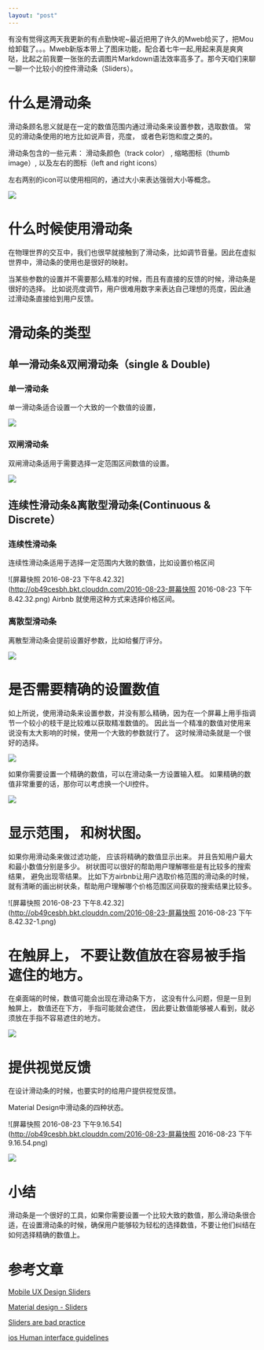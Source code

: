 ```yaml
---
layout: "post"
---
```


有没有觉得这两天我更新的有点勤快呢~最近把用了许久的Mweb给买了，把Mou给卸载了。。。Mweb新版本带上了图床功能，配合着七牛一起,用起来真是爽爽哒，比起之前我要一张张的去调图片Markdown语法效率高多了。那今天咱们来聊一聊一个比较小的控件滑动条（Sliders）。


# 什么是滑动条

滑动条顾名思义就是在一定的数值范围内通过滑动条来设置参数，选取数值。 
常见的滑动条使用的地方比如说声音，亮度， 或者色彩饱和度之类的。 

滑动条包含的一些元素： 滑动条颜色（track color） , 缩略图标（thumb image）, 以及左右的图标（left and right icons）

左右两别的icon可以使用相同的，通过大小来表达强弱大小等概念。 

![](http://ob49cesbh.bkt.clouddn.com/2016-08-23-14719548789029.jpg)



# 什么时候使用滑动条

在物理世界的交互中，我们也很早就接触到了滑动条，比如调节音量。因此在虚拟世界中，滑动条的使用也是很好的映射。

当某些参数的设置并不需要那么精准的时候，而且有直接的反馈的时候，滑动条是很好的选择。 比如说亮度调节，用户很难用数字来表达自己理想的亮度，因此通过滑动条直接给到用户反馈。 


# 滑动条的类型

## 单一滑动条&双闸滑动条（single & Double) 

### 单一滑动条

单一滑动条适合设置一个大致的一个数值的设置， 

![](http://ob49cesbh.bkt.clouddn.com/2016-08-23-14719555565664.jpg)

### 双闸滑动条

双闸滑动条适用于需要选择一定范围区间数值的设置。 


![](http://ob49cesbh.bkt.clouddn.com/2016-08-23-14719556417042.jpg)


## 连续性滑动条&离散型滑动条(Continuous & Discrete）

### 连续性滑动条

连续性滑动条适用于选择一定范围内大致的数值，比如设置价格区间

![屏幕快照 2016-08-23 下午8.42.32](http://ob49cesbh.bkt.clouddn.com/2016-08-23-屏幕快照 2016-08-23 下午8.42.32.png)
Airbnb 就使用这种方式来选择价格区间。 

### 离散型滑动条 

离散型滑动条会提前设置好参数，比如给餐厅评分。


![](http://ob49cesbh.bkt.clouddn.com/2016-08-23-14719562679855.jpg)



# 是否需要精确的设置数值


如上所说，使用滑动条来设置参数，并没有那么精确，因为在一个屏幕上用手指调节一个较小的枝干是比较难以获取精准数值的。 因此当一个精准的数值对使用来说没有太大影响的时候，使用一个大致的参数就行了。 这时候滑动条就是一个很好的选择。 

![](http://ob49cesbh.bkt.clouddn.com/2016-08-23-14719566231092.jpg)

如果你需要设置一个精确的数值，可以在滑动条一方设置输入框。 如果精确的数值非常重要的话，那你可以考虑换一个UI控件。

![](http://ob49cesbh.bkt.clouddn.com/2016-08-23-14719572998529.jpg)


# 显示范围， 和树状图。


如果你用滑动条来做过滤功能， 应该将精确的数值显示出来。 并且告知用户最大和最小数值分别是多少。 树状图可以很好的帮助用户理解哪些是有比较多的搜索结果， 避免出现零结果。 比如下方airbnb让用户选取价格范围的滑动条的时候，就有清晰的画出树状条，帮助用户理解哪个价格范围区间获取的搜索结果比较多。 

![屏幕快照 2016-08-23 下午8.42.32](http://ob49cesbh.bkt.clouddn.com/2016-08-23-屏幕快照 2016-08-23 下午8.42.32-1.png)

# 在触屏上， 不要让数值放在容易被手指遮住的地方。 

在桌面端的时候，数值可能会出现在滑动条下方， 这没有什么问题，但是一旦到触屏上， 数值还在下方， 手指可能就会遮住， 因此要让数值能够被人看到，就必须放在手指不容易遮住的地方。

![](http://ob49cesbh.bkt.clouddn.com/2016-08-23-14719577140308.jpg)


# 提供视觉反馈

在设计滑动条的时候，也要实时的给用户提供视觉反馈。 

Material Design中滑动条的四种状态。 

![屏幕快照 2016-08-23 下午9.16.54](http://ob49cesbh.bkt.clouddn.com/2016-08-23-屏幕快照 2016-08-23 下午9.16.54.png)


![](http://ob49cesbh.bkt.clouddn.com/2016-08-23-14719581095365.jpg)


# 小结
滑动条是一个很好的工具，如果你需要设置一个比较大致的数值，那么滑动条很合适，在设置滑动条的时候，确保用户能够较为轻松的选择数值，不要让他们纠结在如何选择精确的数值上。 


# 参考文章

[Mobile UX Design Sliders](https://uxplanet.org/mobile-ux-design-sliders-761ce4bb2a86#.q7x82km7h)

[Material design - Sliders](https://material.google.com/components/sliders.html#sliders-discrete-slider)

[Sliders are bad practice](https://medium.com/@paulvddool/sliders-are-bad-practice-b56c3b7a6e19#.23ij3wymh)

[ios Human interface guidelines](https://developer.apple.com/ios/human-interface-guidelines/ui-controls/sliders/)




